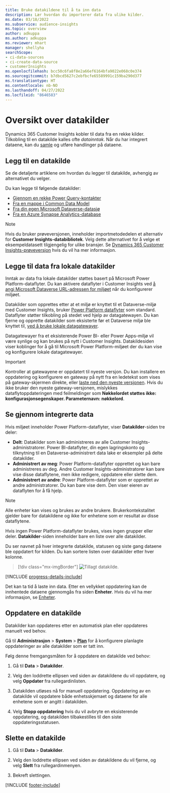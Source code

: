 ```yaml
---
title: Bruke datakildene til å ta inn data
description: Lær hvordan du importerer data fra ulike kilder.
ms.date: 03/18/2022
ms.subservice: audience-insights
ms.topic: overview
author: adkuppa
ms.author: adkuppa
ms.reviewer: mhart
manager: shellyha
searchScope:
- ci-data-sources
- ci-create-data-source
- customerInsights
ms.openlocfilehash: bcc50c6fa8f8e2a66ef6164bfa9022e068c0e374
ms.sourcegitcommit: b7dbcd5627c2ebfbcfe65589991c159ba290d377
ms.translationtype: HT
ms.contentlocale: nb-NO
ms.lasthandoff: 04/27/2022
ms.locfileid: "8646583"
---
```

# <a name="data-sources-overview"></a>Oversikt over datakilder



Dynamics 365 Customer Insights kobler til data fra en rekke kilder. Tilkobling til en datakilde kalles ofte *datainntak*. Når du har integrert dataene, kan du [samle](data-unification.md) og utføre handlinger på dataene.

## <a name="add-a-data-source"></a>Legg til en datakilde

Se de detaljerte artiklene om hvordan du legger til datakilde, avhengig av alternativet du velger.

Du kan legge til følgende datakilder:

- [Gjennom en rekke Power Query-kontakter](connect-power-query.md)
- [Fra en mappe i Common Data Model](connect-common-data-model.md)
- [Fra din egen Microsoft Dataverse-datasjø](connect-dataverse-managed-lake.md)
- [Fra en Azure Synapse Analytics-database](connect-synapse.md)

> [!NOTE]
> Hvis du bruker prøveversjonen, inneholder importmetodedelen et alternativ for **Customer Insights-databibliotek**. Velg dette alternativet for å velge et eksempeldatasett tilgjengelig for ulike bransjer. Se [Dynamics 365 Customer Insights-prøveversjon](trial-signup.md) hvis du vil ha mer informasjon.

## <a name="add-data-from-on-premises-data-sources"></a>Legge til data fra lokale datakilder

Inntak av data fra lokale datakilder støttes basert på Microsoft Power Platform-dataflyter. Du kan aktivere dataflyter i Customer Insights ved [å angi Microsoft Dataverse URL-adressen for miljøet](create-environment.md) når du konfigurerer miljøet.

Datakilder som opprettes etter at et miljø er knyttet til et Dataverse-miljø med Customer Insights, bruker [Power Platform dataflyter](/power-query/dataflows/overview-dataflows-across-power-platform-dynamics-365) som standard. Dataflyter støtter tilkobling på stedet ved hjelp av datagatewayen. Du kan fjerne og opprette datakilder som eksisterte før et Dataverse miljø ble knyttet til, [ved å bruke lokale datagatewayer](/data-integration/gateway/service-gateway-app).

Datagatewayer fra et eksisterende Power BI- eller Power Apps-miljø vil være synlige og kan brukes på nytt i Customer Insights. Datakildesiden viser koblinger for å gå til Microsoft Power Platform-miljøet der du kan vise og konfigurere lokale datagatewayer.

> [!IMPORTANT]
> Kontroller at gatewayene er oppdatert til nyeste versjon. Du kan installere en oppdatering og konfigurere en gateway på nytt fra en ledetekst som vises på gateway-skjermen direkte, eller [laste ned den nyeste versjonen](https://powerapps.microsoft.com/downloads/). Hvis du ikke bruker den nyeste gateway-versjonen, mislykkes dataflytoppdateringen med feilmeldinger som **Nøkkelordet støttes ikke: konfigurasjonsegenskaper. Parameternavn: nøkkelord**.

## <a name="review-ingested-data"></a>Se gjennom integrerte data
Hvis miljøet inneholder Power Platform-dataflyter, viser **Datakilder**-siden tre deler: 
- **Delt**: Datakilder som kan administreres av alle Customer Insights-administratorer. Power BI-dataflyter, din egen lagringskonto og tilknytning til en Dataverse-administrert data lake er eksempler på delte datakilder.
- **Administrert av meg**: Power Platform-dataflyter opprettet og kan bare administreres av deg. Andre Customer Insights-administratorer kan bare vise disse dataflytene, men ikke redigere, oppdatere eller slette dem.
- **Administrert av andre**: Power Platform-dataflyter som er opprettet av andre administratorer. Du kan bare vise dem. Den viser eieren av dataflyten for å få hjelp.
> [!NOTE]
> Alle enheter kan vises og brukes av andre brukere. Brukerkontekstalitet gjelder bare for datakildene og ikke for enhetene som er resultat av disse dataflytene.

Hvis ingen Power Platform-dataflyter brukes, vises ingen grupper eller deler. **Datakilder**-siden inneholder bare en liste over alle datakilder.

Du ser navnet på hver integrerte datakilde, statusen og siste gang dataene ble oppdatert for kilden. Du kan sortere listen over datakilder etter hver kolonne.

> [!div class="mx-imgBorder"]
> ![Tillagt datakilde.](media/configure-data-datasource-added.png "Tillagt datakilde")

[!INCLUDE [progress-details-include](includes/progress-details-pane.md)]

Det kan ta tid å laste inn data. Etter en vellykket oppdatering kan de innhentede dataene gjennomgås fra siden **Enheter**. Hvis du vil ha mer informasjon, se [Enheter](entities.md).

## <a name="refresh-a-data-source"></a>Oppdatere en datakilde

Datakilder kan oppdateres etter en automatisk plan eller oppdateres manuelt ved behov. 

Gå til **Administrasjon** > **System** > [**Plan**](system.md#schedule-tab) for å konfigurere planlagte oppdateringer av alle datakilder som er tatt inn.

Følg denne fremgangsmåten for å oppdatere en datakilde ved behov:

1. Gå til **Data** > **Datakilder**.

2. Velg den loddrette ellipsen ved siden av datakildene du vil oppdatere, og velg **Oppdater** fra rullegardinlisten.

3. Datakilden utløses nå for manuell oppdatering. Oppdatering av en datakilde vil oppdatere både enhetsskjemaet og dataene for alle enhetene som er angitt i datakilden.

4. Velg **Stopp oppdatering** hvis du vil avbryte en eksisterende oppdatering, og datakilden tilbakestilles til den siste oppdateringsstatusen.

## <a name="delete-a-data-source"></a>Slette en datakilde

1. Gå til **Data** > **Datakilder**.

2. Velg den loddrette ellipsen ved siden av datakildene du vil fjerne, og velg **Slett** fra rullegardinmenyen.

3. Bekreft slettingen.


[!INCLUDE [footer-include](includes/footer-banner.md)]
